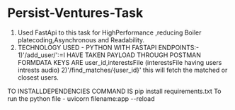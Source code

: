 # Persist-Ventures-Task


1) Used FastApi to this task for HighPerformance ,reducing Boiler platecoding,Asynchronous and Readability.
2) TECHNOLOGY USED - PYTHON WITH FASTAPI
ENDPOINTS:-
1)'/add_user/':=I HAVE TAKEN PAYLOAD THROUGH POSTMAN FORMDATA KEYS ARE user_id,interestsFile (interestsFile having users intrests audio)
2)'/find_matches/{user_id}' this will fetch the matched or closest users.

TO INSTALLDEPENDENCIES COMMAND IS pip install requirements.txt
To run the python file - uvicorn filename:app --reload
